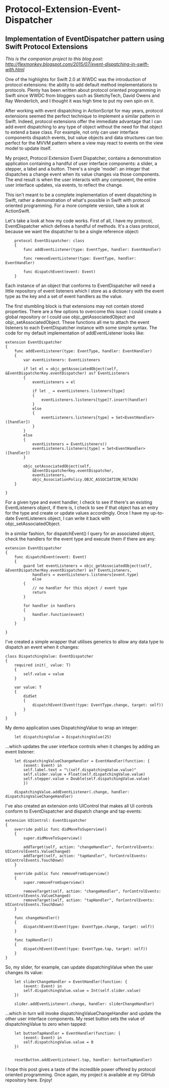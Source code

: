 # Protocol-Extension-Event-Dispatcher
## Implementation of EventDispatcher pattern using Swift Protocol Extensions

*This is the companion project to this blog post: http://flexmonkey.blogspot.com/2015/07/event-dispatching-in-swift-with.html*

One of the highlights for Swift 2.0 at WWDC was the introduction of protocol extensions: the ability to add default method implementations to protocols. Plenty has been written about protocol oriented programming in Swift since WWDC from bloggers such as SketchyTech, David Owens and Ray Wenderlich, and I thought it was high time to put my own spin on it.

After working with event dispatching in ActionScript for may years, protocol extensions seemed the perfect technique to implement a similar pattern in Swift. Indeed, protocol extensions offer the immediate advantage that I can add event dispatching to any type of object without the need for that object to extend a base class. For example, not only can user interface components dispatch events, but value objects and data structures can too: perfect for the MVVM pattern where a view may react to events on the view model to update itself. 

My project, Protocol Extension Event Dispatcher, contains a demonstration application containing a handful of user interface components: a slider, a stepper, a label and a button. There's a single 'model': an integer that dispatches a change event when its value changes via those components.  The end result is when the user interacts with any component, the entire user interface updates, via events, to reflect the change. 

This isn't meant to be a complete implementation of event dispatching in Swift, rather a demonstration of what's possible in Swift with protocol oriented programming. For a more complete version, take a look at ActionSwift. 

Let's take a look at how my code works. First of all, I have my protocol, EventDispatcher  which defines a handful of methods. It's a class protocol, because we want the dispatcher to be a single reference object:

```
    protocol EventDispatcher: class
    {
        func addEventListener(type: EventType, handler: EventHandler)
        
        func removeEventListener(type: EventType, handler: EventHandler)
        
        func dispatchEvent(event: Event)
    }
```

Each instance of an object that conforms to EventDispatcher will need a little repository of event listeners which I store as a dictionary with the event type as the key and a set of event handlers as the value.

The first stumbling block is that extensions may not contain stored properties. There are a few options to overcome this issue: I could create a global repository or I could use objc_getAssociatedObject and objc_setAssociatedObject. These functions all me to attach the event listeners to each EventDispatcher instance with some simple syntax. The code for my default implementation of addEventListener looks like:

```
extension EventDispatcher
{
    func addEventListener(type: EventType, handler: EventHandler)
    {
        var eventListeners: EventListeners
        
        if let el = objc_getAssociatedObject(self, &EventDispatcherKey.eventDispatcher) as? EventListeners
        {
            eventListeners = el
            
            if let _ = eventListeners.listeners[type]
            {
                eventListeners.listeners[type]?.insert(handler)
            }
            else
            {
                eventListeners.listeners[type] = Set<EventHandler>([handler])
            }
        }
        else
        {
            eventListeners = EventListeners()
            eventListeners.listeners[type] = Set<EventHandler>([handler])
        }
        
        objc_setAssociatedObject(self,
            &EventDispatcherKey.eventDispatcher,
            eventListeners,
            objc_AssociationPolicy.OBJC_ASSOCIATION_RETAIN)
    }

}
```

For a given type and event handler, I check to see if there's an existing EventListeners object, if there is, I check to see if that object has an entry for the type and create or update values accordingly. Once I have my up-to-date EventListeners object, I can write it back with objc_setAssociatedObject.

In a similar fashion, for dispatchEvent()  I query for an associated object, check the handlers for the event type and execute them if there are any:

```
extension EventDispatcher
{
    func dispatchEvent(event: Event)
    {
        guard let eventListeners = objc_getAssociatedObject(self, &EventDispatcherKey.eventDispatcher) as? EventListeners,
            handlers = eventListeners.listeners[event.type]
            else
        {
            // no handler for this object / event type
            return
        }
        
        for handler in handlers
        {
            handler.function(event)
        }
    }

}
```

I've created a simple wrapper that utilises generics to allow any data type to dispatch an event when it changes:

```
class DispatchingValue: EventDispatcher
{
    required init(_ value: T)
    {
        self.value = value
    }
    
    var value: T
    {
        didSet
        {
            dispatchEvent(Event(type: EventType.change, target: self))
        }
    }
}
```

My demo application uses DispatchingValue to wrap an integer:

```
    let dispatchingValue = DispatchingValue(25)
```

...which updates the user interface controls when it changes by adding an event listener:

```
    let dispatchingValueChangeHandler = EventHandler(function: {
        (event: Event) in
        self.label.text = "\(self.dispatchingValue.value)"
        self.slider.value = Float(self.dispatchingValue.value)
        self.stepper.value = Double(self.dispatchingValue.value)
        })

    dispatchingValue.addEventListener(.change, handler: dispatchingValueChangeHandler)
```

I've also created an extension onto UIControl that makes all UI controls conform to EventDispatcher and dispatch change and tap events:

```
extension UIControl: EventDispatcher
{
    override public func didMoveToSuperview()
    {
        super.didMoveToSuperview()
        
        addTarget(self, action: "changeHandler", forControlEvents: UIControlEvents.ValueChanged)
        addTarget(self, action: "tapHandler", forControlEvents: UIControlEvents.TouchDown)
    }
    
    override public func removeFromSuperview()
    {
        super.removeFromSuperview()
        
        removeTarget(self, action: "changeHandler", forControlEvents: UIControlEvents.ValueChanged)
        removeTarget(self, action: "tapHandler", forControlEvents: UIControlEvents.TouchDown)
    }
    
    func changeHandler()
    {
        dispatchEvent(Event(type: EventType.change, target: self))
    }
    
    func tapHandler()
    {
        dispatchEvent(Event(type: EventType.tap, target: self))
    }
}
```

So, my slider, for example, can update dispatchingValue when the user changes its value:

```
    let sliderChangeHandler = EventHandler(function: {
        (event: Event) in
        self.dispatchingValue.value = Int(self.slider.value)
    })
    
    slider.addEventListener(.change, handler: sliderChangeHandler)
```

...which in turn will invoke dispatchingValueChangeHandler and update the other user interface components. My reset button sets the value of dispatchingValue to zero when tapped:

```
    let buttonTapHandler = EventHandler(function: {
        (event: Event) in
        self.dispatchingValue.value = 0
    })
    

    resetButton.addEventListener(.tap, handler: buttonTapHandler)
```

I hope this post gives a taste of the incredible power offered by protocol oriented programming. Once again, my project is available at my GitHub repository here. Enjoy!
